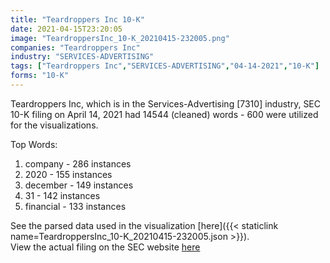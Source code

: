 ```yaml
---
title: "Teardroppers Inc 10-K"
date: 2021-04-15T23:20:05
image: "TeardroppersInc_10-K_20210415-232005.png"
companies: "Teardroppers Inc"
industry: "SERVICES-ADVERTISING"
tags: ["Teardroppers Inc","SERVICES-ADVERTISING","04-14-2021","10-K"]
forms: "10-K"
---
```

Teardroppers Inc, which is in the Services-Advertising [7310] industry, SEC 10-K filing on April 14, 2021 had 14544 (cleaned) words - 600 were utilized for the visualizations.

Top Words:
1. company - 286 instances
2. 2020 - 155 instances
3. december - 149 instances
4. 31 - 142 instances
5. financial - 133 instances


See the parsed data used in the visualization [here]({{< staticlink name=TeardroppersInc_10-K_20210415-232005.json >}}).  
View the actual filing on the SEC website [here](https://www.sec.gov/Archives/edgar/data/1615780/0001683168-21-001380.txt)
